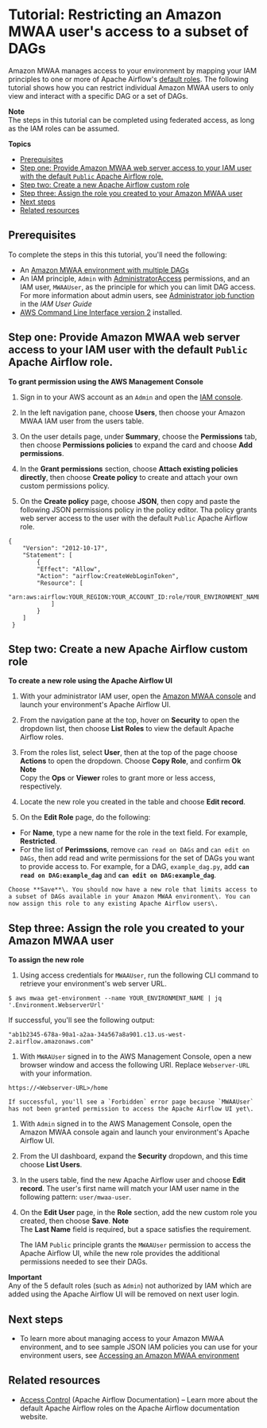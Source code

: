 # Tutorial: Restricting an Amazon MWAA user's access to a subset of DAGs<a name="limit-access-to-dags"></a>

 Amazon MWAA manages access to your environment by mapping your IAM principles to one or more of Apache Airflow's [default roles](https://airflow.apache.org/docs/apache-airflow/stable/security/access-control.html#default-roles)\. The following tutorial shows how you can restrict individual Amazon MWAA users to only view and interact with a specific DAG or a set of DAGs\. 

**Note**  
 The steps in this tutorial can be completed using federated access, as long as the IAM roles can be assumed\. 

**Topics**
+ [Prerequisites](#limit-access-to-dags-prerequisites)
+ [Step one: Provide Amazon MWAA web server access to your IAM user with the default `Public` Apache Airflow role\.](#limit-access-to-dags-apply-public-access)
+ [Step two: Create a new Apache Airflow custom role](#limit-access-to-dags-create-new-airflow-role)
+ [Step three: Assign the role you created to your Amazon MWAA user](#limit-access-to-dags-assign-role)
+ [Next steps](#limit-access-to-dags-next-up)
+ [Related resources](#limit-access-to-dags-related-resources)

## Prerequisites<a name="limit-access-to-dags-prerequisites"></a>

 To complete the steps in this this tutorial, you'll need the following: 
+  An [Amazon MWAA environment with multiple DAGs](get-started.md) 
+  An IAM principle, `Admin` with [AdministratorAccess](https://console.aws.amazon.com/iam/home#/policies/arn:aws:iam::aws:policy/AdministratorAccess$jsonEditor) permissions, and an IAM user, `MWAAUser`, as the principle for which you can limit DAG access\. For more information about admin users, see [Administrator job function](https://docs.aws.amazon.com/IAM/latest/UserGuide/access_policies_job-functions.html#jf_administrator) in the *IAM User Guide* 
+  [AWS Command Line Interface version 2](https://docs.aws.amazon.com/cli/latest/userguide/getting-started-install) installed\. 

## Step one: Provide Amazon MWAA web server access to your IAM user with the default `Public` Apache Airflow role\.<a name="limit-access-to-dags-apply-public-access"></a>

**To grant permission using the AWS Management Console**

1.  Sign in to your AWS account as an `Admin` and open the [IAM console](https://console.aws.amazon.com/iam/)\. 

1.  In the left navigation pane, choose **Users**, then choose your Amazon MWAA IAM user from the users table\. 

1.  On the user details page, under **Summary**, choose the **Permissions** tab, then choose **Permissions policies** to expand the card and choose **Add permissions**\. 

1.  In the **Grant permissions** section, choose **Attach existing policies directly**, then choose **Create policy** to create and attach your own custom permissions policy\. 

1.  On the **Create policy** page, choose **JSON**, then copy and paste the following JSON permissions policy in the policy editor\. Tha policy grants web server access to the user with the default `Public` Apache Airflow role\. 

   ```
   {
       "Version": "2012-10-17",
       "Statement": [
           {
           "Effect": "Allow",
           "Action": "airflow:CreateWebLoginToken",
           "Resource": [
               "arn:aws:airflow:YOUR_REGION:YOUR_ACCOUNT_ID:role/YOUR_ENVIRONMENT_NAME/Public"
               ]
           }
       ]
    }
   ```

## Step two: Create a new Apache Airflow custom role<a name="limit-access-to-dags-create-new-airflow-role"></a>

**To create a new role using the Apache Airflow UI**

1.  With your administrator IAM user, open the [Amazon MWAA console](https://console.aws.amazon.com/mwaa/home) and launch your environment's Apache Airflow UI\. 

1.  From the navigation pane at the top, hover on **Security** to open the dropdown list, then choose **List Roles** to view the default Apache Airflow roles\. 

1.  From the roles list, select **User**, then at the top of the page choose **Actions** to open the dropdown\. Choose **Copy Role**, and confirm **Ok** 
**Note**  
 Copy the **Ops** or **Viewer** roles to grant more or less access, respectively\. 

1.  Locate the new role you created in the table and choose **Edit record**\. 

1.  On the **Edit Role** page, do the following: 
   +  For **Name**, type a new name for the role in the text field\. For example, **Restricted**\. 
   + For the list of **Perimssions**, remove `can read on DAGs` and `can edit on DAGs`, then add read and write permissions for the set of DAGs you want to provide access to\. For example, for a DAG, `example_dag.py`, add **`can read on DAG:example_dag`** and **`can edit on DAG:example_dag`**\.

    Choose **Save**\. You should now have a new role that limits access to a subset of DAGs available in your Amazon MWAA environment\. You can now assign this role to any existing Apache Airflow users\. 

## Step three: Assign the role you created to your Amazon MWAA user<a name="limit-access-to-dags-assign-role"></a>

**To assign the new role**

1.  Using access credentials for `MWAAUser`, run the following CLI command to retrieve your environment's web server URL\. 

   ```
   $ aws mwaa get-environment --name YOUR_ENVIRONMENT_NAME | jq '.Environment.WebserverUrl'
   ```

   If successful, you'll see the following output:

   ```
   "ab1b2345-678a-90a1-a2aa-34a567a8a901.c13.us-west-2.airflow.amazonaws.com"
   ```

1.  With `MWAAUser` signed in to the AWS Management Console, open a new browser window and access the following URl\. Replace `Webserver-URL` with your information\. 

   ```
   https://<Webserver-URL>/home
   ```

    If successful, you'll see a `Forbidden` error page because `MWAAUser` has not been granted permission to access the Apache Airflow UI yet\. 

1.  With `Admin` signed in to the AWS Management Console, open the Amazon MWAA console again and launch your environment's Apache Airflow UI\. 

1.  From the UI dashboard, expand the **Security** dropdown, and this time choose **List Users**\. 

1.  In the users table, find the new Apache Airflow user and choose **Edit record**\. The user's first name will match your IAM user name in the following pattern: `user/mwaa-user`\. 

1.  On the **Edit User** page, in the **Role** section, add the new custom role you created, then choose **Save**\. 
**Note**  
 The **Last Name** field is required, but a space satisfies the requirement\. 

    The IAM `Public` principle grants the `MWAAUser` permission to access the Apache Airflow UI, while the new role provides the additional permissions needed to see their DAGs\. 

**Important**  
 Any of the 5 default roles \(such as `Admin`\) not authorized by IAM which are added using the Apache Airflow UI will be removed on next user login\. 

## Next steps<a name="limit-access-to-dags-next-up"></a>
+  To learn more about managing access to your Amazon MWAA environment, and to see sample JSON IAM policies you can use for your environment users, see [Accessing an Amazon MWAA environment](access-policies.md) 

## Related resources<a name="limit-access-to-dags-related-resources"></a>
+ [Access Control](https://airflow.apache.org/docs/apache-airflow/stable/security/access-control.html) \(Apache Airflow Documentation\) – Learn more about the default Apache Airflow roles on the Apache Airflow documentation website\.